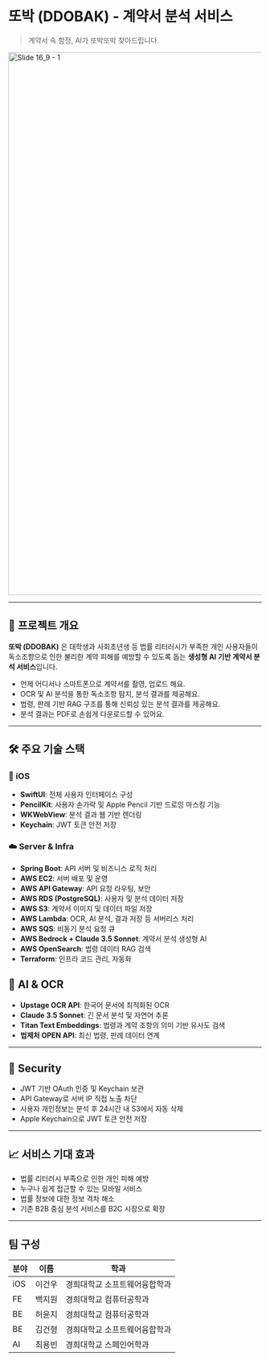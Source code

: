 # 또박 (DDOBAK) - 계약서 분석 서비스

> 계약서 속 함정, AI가 또박또박 찾아드립니다.
<img width="1920" height="1080" alt="Slide 16_9 - 1" src="https://github.com/user-attachments/assets/1d78e2fd-ef56-4cff-811f-8cd946ac0516" />

---

## 🎯 프로젝트 개요

**또박 (DDOBAK)** 은 대학생과 사회초년생 등 법률 리터러시가 부족한 개인 사용자들이  
독소조항으로 인한 불리한 계약 피해를 예방할 수 있도록 돕는 **생성형 AI 기반 계약서 분석 서비스**입니다.

- 언제 어디서나 스마트폰으로 계약서를 촬영, 업로드 해요.
- OCR 및 AI 분석을 통한 독소조항 탐지, 분석 결과를 제공해요.
- 법령, 판례 기반 RAG 구조를 통해 신뢰성 있는 분석 결과를 제공해요.
- 분석 결과는 PDF로 손쉽게 다운로드할 수 있어요.

---

## 🛠 주요 기술 스택

### 📱 iOS
- **SwiftUI**: 전체 사용자 인터페이스 구성
- **PencilKit**: 사용자 손가락 및 Apple Pencil 기반 드로잉 마스킹 기능
- **WKWebView**: 분석 결과 웹 기반 렌더링
- **Keychain**: JWT 토큰 안전 저장

### ☁️ Server & Infra
- **Spring Boot**: API 서버 및 비즈니스 로직 처리
- **AWS EC2**: 서버 배포 및 운영
- **AWS API Gateway**: API 요청 라우팅, 보안
- **AWS RDS (PostgreSQL)**: 사용자 및 분석 데이터 저장
- **AWS S3**: 계약서 이미지 및 데이터 파일 저장
- **AWS Lambda**: OCR, AI 분석, 결과 저장 등 서버리스 처리
- **AWS SQS**: 비동기 분석 요청 큐
- **AWS Bedrock + Claude 3.5 Sonnet**: 계약서 분석 생성형 AI
- **AWS OpenSearch**: 법령 데이터 RAG 검색
- **Terraform**: 인프라 코드 관리, 자동화

## 🧠 AI & OCR
- **Upstage OCR API**: 한국어 문서에 최적화된 OCR
- **Claude 3.5 Sonnet**: 긴 문서 분석 및 자연어 추론
- **Titan Text Embeddings**: 법령과 계약 조항의 의미 기반 유사도 검색
- **법제처 OPEN API**: 최신 법령, 판례 데이터 연계

---

## 🔐 Security
- JWT 기반 OAuth 인증 및 Keychain 보관
- API Gateway로 서버 IP 직접 노출 차단
- 사용자 개인정보는 분석 후 24시간 내 S3에서 자동 삭제
- Apple Keychain으로 JWT 토큰 안전 저장
---

## 📈 서비스 기대 효과
- 법률 리터러시 부족으로 인한 개인 피해 예방
- 누구나 쉽게 접근할 수 있는 모바일 서비스
- 법률 정보에 대한 정보 격차 해소
- 기존 B2B 중심 분석 서비스를 B2C 시장으로 확장

---

## 팀 구성
| **분야** | **이름** | **학과**                     |
| -------- | ------ | --------------------------- |
| iOS      | 이건우   | 경희대학교 소프트웨어융합학과 |
| FE       | 백지원   | 경희대학교 컴퓨터공학과 |
| BE       | 허윤지   | 경희대학교 컴퓨터공학과 |
| BE       | 김건형   | 경희대학교 소프트웨어융합학과 |
| AI       | 최용빈   | 경희대학교 스페인어학과 |
